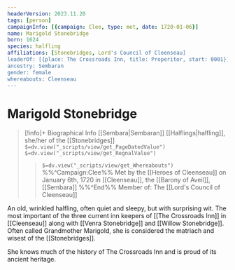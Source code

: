 ```yaml
---
headerVersion: 2023.11.20
tags: [person]
campaignInfo: [{campaign: Clee, type: met, date: 1720-01-06}]
name: Marigold Stonebridge
born: 1624
species: halfling
affiliations: [Stonebridges, Lord's Council of Cleenseau]
leaderOf: [{place: The Crossroads Inn, title: Properitor, start: 0001}]
ancestry: Sembaran
gender: female
whereabouts: Cleenseau
---
```

# Marigold Stonebridge
>[!info]+ Biographical Info
> [[Sembara|Sembaran]] [[Halflings|halfling]], she/her of the [[Stonebridges]]
> `$=dv.view("_scripts/view/get_PageDatedValue")`
> `$=dv.view("_scripts/view/get_RegnalValue")`
>> `$=dv.view("_scripts/view/get_Whereabouts")`
>> %%^Campaign:Clee%% Met by the [[Heroes of Cleenseau]] on January 6th, 1720 in [[Cleenseau]], the [[Barony of Aveil]], [[Sembara]] %%^End%%
>> Member of: The [[Lord's Council of Cleenseau]]

An old, wrinkled halfling, often quiet and sleepy, but with surprising wit. The most important of the three current inn keepers of [[The Crossroads Inn]] in [[Cleenseau]] along with [[Venra Stonebridge]] and [[Willow Stonebridge]]. Often called Grandmother Marigold, she is considered the matriach and wisest of the [[Stonebridges]]. 

She knows much of the history of The Crossroads Inn and is proud of its ancient heritage. 